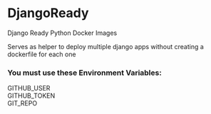 # DjangoReady
 Django Ready Python Docker Images
 
 Serves as helper to deploy multiple django apps without creating a dockerfile for each one

<h3>You must use these Environment Variables: </h3>
GITHUB_USER<br>
GITHUB_TOKEN<br>
GIT_REPO<br>
